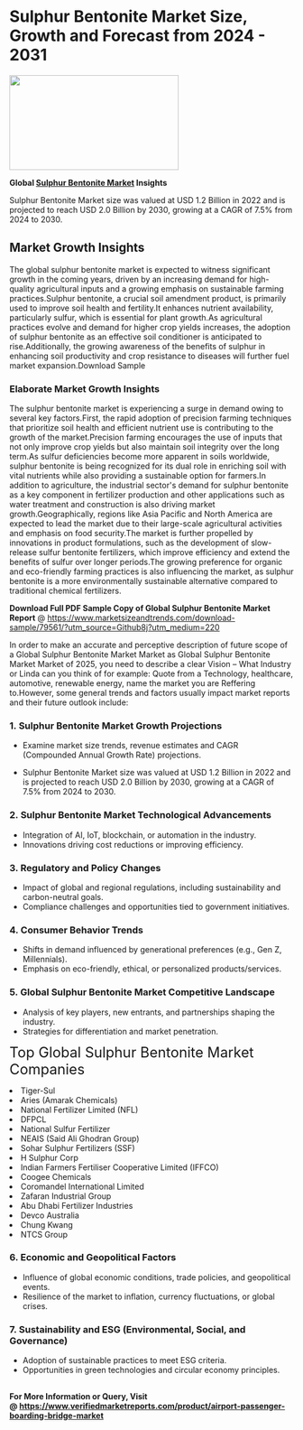 <H1>Sulphur Bentonite Market Size, Growth and Forecast from 2024 - 2031</H1><img class="aligncenter size-medium wp-image-584254" src="https://thirdeyenews.in/wp-content/uploads/2024/09/Global-Market-Research-300x168.jpeg" alt="" width="300" height="168" /><p><strong>Global&nbsp;<a href="https://www.marketsizeandtrends.com/download-sample/79561/?utm_source=Github8j?utm_medium=220">Sulphur Bentonite Market</a> Insights</strong></p><p>Sulphur Bentonite Market size was valued at USD 1.2 Billion in 2022 and is projected to reach USD 2.0 Billion by 2030, growing at a CAGR of 7.5% from 2024 to 2030.</p><p><h2>Market Growth Insights</h2> The global sulphur bentonite market is expected to witness significant growth in the coming years, driven by an increasing demand for high-quality agricultural inputs and a growing emphasis on sustainable farming practices.Sulphur bentonite, a crucial soil amendment product, is primarily used to improve soil health and fertility.It enhances nutrient availability, particularly sulfur, which is essential for plant growth.As agricultural practices evolve and demand for higher crop yields increases, the adoption of sulphur bentonite as an effective soil conditioner is anticipated to rise.Additionally, the growing awareness of the benefits of sulphur in enhancing soil productivity and crop resistance to diseases will further fuel market expansion.Download Sample <h3>Elaborate Market Growth Insights</h3> The sulphur bentonite market is experiencing a surge in demand owing to several key factors.First, the rapid adoption of precision farming techniques that prioritize soil health and efficient nutrient use is contributing to the growth of the market.Precision farming encourages the use of inputs that not only improve crop yields but also maintain soil integrity over the long term.As sulfur deficiencies become more apparent in soils worldwide, sulphur bentonite is being recognized for its dual role in enriching soil with vital nutrients while also providing a sustainable option for farmers.In addition to agriculture, the industrial sector's demand for sulphur bentonite as a key component in fertilizer production and other applications such as water treatment and construction is also driving market growth.Geographically, regions like Asia Pacific and North America are expected to lead the market due to their large-scale agricultural activities and emphasis on food security.The market is further propelled by innovations in product formulations, such as the development of slow-release sulfur bentonite fertilizers, which improve efficiency and extend the benefits of sulfur over longer periods.The growing preference for organic and eco-friendly farming practices is also influencing the market, as sulphur bentonite is a more environmentally sustainable alternative compared to traditional chemical fertilizers.</p><p><span class=""><strong>Download Full PDF Sample Copy of Global Sulphur Bentonite Market Report</strong> @ <a href="https://www.marketsizeandtrends.com/download-sample/79561/?utm_source=Github8j?utm_medium=220" target="_blank">https://www.marketsizeandtrends.com/download-sample/79561/?utm_source=Github8j?utm_medium=220</a></span></p><p>In order to make an accurate and perceptive description of future scope of a Global&nbsp;Sulphur Bentonite Market Market as Global&nbsp;Sulphur Bentonite Market Market of 2025, you need to describe a clear Vision &ndash; What Industry or Linda can you think of for example: Quote from a Technology, healthcare, automotive, renewable energy, name the market you are Reffering to.However, some general trends and factors usually impact market reports and their future outlook include:</p><h3>1.&nbsp;<strong>Sulphur Bentonite Market Growth Projections</strong></h3><ul><li>Examine market size trends, revenue estimates and CAGR (Compounded Annual Growth Rate) projections.</li><li><p>Sulphur Bentonite Market size was valued at USD 1.2 Billion in 2022 and is projected to reach USD 2.0 Billion by 2030, growing at a CAGR of 7.5% from 2024 to 2030.</p></li></ul><h3>2.&nbsp;<strong>Sulphur Bentonite Market Technological Advancements</strong></h3><ul><li>Integration of AI, IoT, blockchain, or automation in the industry.</li><li>Innovations driving cost reductions or improving efficiency.</li></ul><h3>3.&nbsp;<strong>Regulatory and Policy Changes</strong></h3><ul><li>Impact of global and regional regulations, including sustainability and carbon-neutral goals.</li><li>Compliance challenges and opportunities tied to government initiatives.</li></ul><h3>4.&nbsp;<strong>Consumer Behavior Trends</strong></h3><ul><li>Shifts in demand influenced by generational preferences (e.g., Gen Z, Millennials).</li><li>Emphasis on eco-friendly, ethical, or personalized products/services.</li></ul><h3>5.&nbsp;<strong>Global Sulphur Bentonite Market Competitive Landscape</strong></h3><ul><li>Analysis of key players, new entrants, and partnerships shaping the industry.</li><li>Strategies for differentiation and market penetration.</li></ul><p data-pm-slice="1 1 []"><span style="color: inherit; font-family: inherit; font-size: 25px;">Top Global Sulphur Bentonite Market Companies</span></p><div class="" data-test-id=""><p><li>Tiger-Sul</li><li> Aries (Amarak Chemicals)</li><li> National Fertilizer Limited (NFL)</li><li> DFPCL</li><li> National Sulfur Fertilizer</li><li> NEAIS (Said Ali Ghodran Group)</li><li> Sohar Sulphur Fertilizers (SSF)</li><li> H Sulphur Corp</li><li> Indian Farmers Fertiliser Cooperative Limited (IFFCO)</li><li> Coogee Chemicals</li><li> Coromandel International Limited</li><li> Zafaran Industrial Group</li><li> Abu Dhabi Fertilizer Industries</li><li> Devco Australia</li><li> Chung Kwang</li><li> NTCS Group</li></p></div><h3>6.&nbsp;<strong>Economic and Geopolitical Factors</strong></h3><ul><li>Influence of global economic conditions, trade policies, and geopolitical events.</li><li>Resilience of the market to inflation, currency fluctuations, or global crises.</li></ul><h3>7.&nbsp;<strong>Sustainability and ESG (Environmental, Social, and Governance)</strong></h3><ul><li>Adoption of sustainable practices to meet ESG criteria.</li><li>Opportunities in green technologies and circular economy principles.</li></ul><h2><strong style="font-size: 14px;">For More Information or Query, Visit @&nbsp;</strong><a style="background-color: #ffffff; font-size: 14px;" href="https://www.marketsizeandtrends.com/report/sulphur-bentonite-market/" target="_blank">https://www.verifiedmarketreports.com/product/airport-passenger-boarding-bridge-market</a></h2>